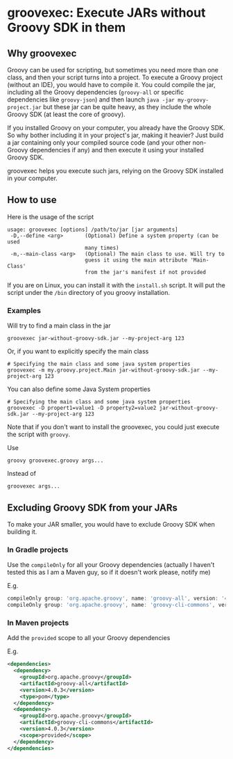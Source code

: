 # groovexec: Execute JARs without Groovy SDK in them

## Why groovexec
Groovy can be used for scripting, but sometimes you need more than one class, and then your script turns into a 
project. To execute a Groovy project (without an IDE), you would have to compile it. You could compile
the jar, including all the Groovy dependencies (`groovy-all` or specific dependencies like `groovy-json`) and then launch `java -jar my-groovy-project.jar` but
these jar can be quite heavy, as they include the whole Groovy SDK (at least the core of groovy).

If you installed Groovy on your computer, you already have the Groovy SDK. So why bother including it in your project's jar, making it heavier?
Just build a jar containing only your compiled source code (and your other non-Groovy dependencies if any) and then execute it
using your installed Groovy SDK.

groovexec helps you execute such jars, relying on the Groovy SDK installed in your computer.


## How to use
Here is the usage of the script
```text
usage: groovexec [options] /path/to/jar [jar arguments]
 -D,--define <arg>       (Optional) Define a system property (can be used
                         many times)
 -m,--main-class <arg>   (Optional) The main class to use. Will try to
                         guess it using the main attribute 'Main-Class'
                         from the jar's manifest if not provided
```

If you are on Linux, you can install it with the `install.sh` script. It will put the script under the `/bin`
directory of you groovy installation.

### Examples

Will try to find a main class in the jar
```shell
groovexec jar-without-groovy-sdk.jar --my-project-arg 123
```

Or, if you want to explicitly specify the main class
```shell
# Specifying the main class and some java system properties
groovexec -m my.groovy.project.Main jar-without-groovy-sdk.jar --my-project-arg 123
```
You can also define some Java System properties
```shell
# Specifying the main class and some java system properties
groovexec -D propert1=value1 -D property2=value2 jar-without-groovy-sdk.jar --my-project-arg 123
```

Note that if you don't want to install the groovexec, you could just execute the script with `groovy`.

Use
```shell
groovy groovexec.groovy args...
```

Instead of
```shell
groovexec args...
```

## Excluding Groovy SDK from your JARs
To make your JAR smaller, you would have to exclude Groovy SDK when building it. 

### In Gradle projects
Use the `compileOnly` for all your Groovy dependencies (actually I haven't tested this as I am a Maven guy, so if it doesn't work please, notify me)

E.g.

```groovy
compileOnly group: 'org.apache.groovy', name: 'groovy-all', version: '4.0.3', ext: 'pom'
compileOnly group: 'org.apache.groovy', name: 'groovy-cli-commons', version: '4.0.3'
```

### In Maven projects

Add the `provided` scope to all your Groovy dependencies

E.g.
```xml
<dependencies>
  <dependency>
    <groupId>org.apache.groovy</groupId>
    <artifactId>groovy-all</artifactId>
    <version>4.0.3</version>
    <type>pom</type>
  </dependency>
  <dependency>
    <groupId>org.apache.groovy</groupId>
    <artifactId>groovy-cli-commons</artifactId>
    <version>4.0.3</version>
    <scope>provided</scope>
  </dependency>
</dependencies>
```
